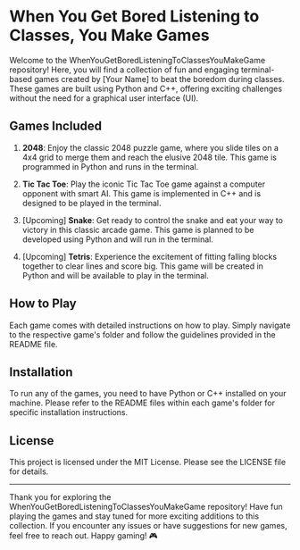 # When You Get Bored Listening to Classes, You Make Games

Welcome to the WhenYouGetBoredListeningToClassesYouMakeGame repository! Here, you will find a collection of fun and engaging terminal-based games created by [Your Name] to beat the boredom during classes. These games are built using Python and C++, offering exciting challenges without the need for a graphical user interface (UI).

## Games Included

1. **2048**: Enjoy the classic 2048 puzzle game, where you slide tiles on a 4x4 grid to merge them and reach the elusive 2048 tile. This game is programmed in Python and runs in the terminal.

2. **Tic Tac Toe**: Play the iconic Tic Tac Toe game against a computer opponent with smart AI. This game is implemented in C++ and is designed to be played in the terminal.

3. [Upcoming] **Snake**: Get ready to control the snake and eat your way to victory in this classic arcade game. This game is planned to be developed using Python and will run in the terminal.

4. [Upcoming] **Tetris**: Experience the excitement of fitting falling blocks together to clear lines and score big. This game will be created in Python and will be available to play in the terminal.

## How to Play

Each game comes with detailed instructions on how to play. Simply navigate to the respective game's folder and follow the guidelines provided in the README file.

## Installation

To run any of the games, you need to have Python or C++ installed on your machine. Please refer to the README files within each game's folder for specific installation instructions.

## License

This project is licensed under the MIT License. Please see the LICENSE file for details.

---

Thank you for exploring the WhenYouGetBoredListeningToClassesYouMakeGame repository! Have fun playing the games and stay tuned for more exciting additions to this collection. If you encounter any issues or have suggestions for new games, feel free to reach out. Happy gaming! 🎮